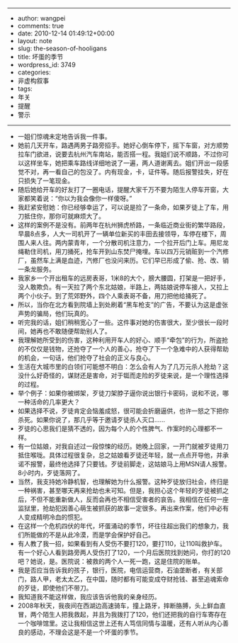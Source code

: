 - --
- author: wangpei
- comments: true
- date: 2010-12-14 01:49:12+00:00
- layout: note
- slug: the-season-of-hooligans
- title: 坏蛋的季节
- wordpress_id: 3749
- categories:
- 非虚构叙事
- tags:
- 年关
- 提醒
- 警示
- --
- 一姐们惊魂未定地告诉我一件事。
- 她前几天开车，路遇两男子路旁招手。她好心倒车停下，摇下车窗，对方顺势拉车门欲进，说要去杭州汽车南站，能否搭一程。我姐们说不顺路，不过你可以这样坐车，她把乘车路线详细地说了一遍，两人道谢离去。姐们开出一段感觉不对，再一看自己的包没了。内有现金，卡，证件等。随后报警挂失，好在只损失了一笔现金。
- 随后她给开车的好友打了一圈电话，提醒大家千万不要为陌生人停车开窗，大家都笑着说：“你以为我会像你一样傻呀。”
- 我赶紧安慰她：你已经够幸运了，可以说是捡了一条命，如果歹徒上了车，用刀抵住你，那你可就麻烦大了。
- 这样的案例不是没有。前两年在杭州狮虎桥路，一条临近商业街的繁华路段，早晨8点多，人大一司机开了一辆单位新买的丰田去接领导，车停在楼下，周围人来人往。两内蒙青年，一个分散司机注意力，一个拉开后门上车。用尼龙绳勒住司机，用刀捅死，抢车开到山东焚尸掩埋。车以四万元销赃到一个汽修厂，虽然车上满是血迹，汽修厂也没问来历。它们早已形成了偷、抢、改、销一条龙服务。
- 我家乡一个开出租车的远房表哥，1米8的大个，膀大腰圆，打架是一把好手，没人敢欺负。有一天拉了两个东北姑娘，半路上，两姑娘说停车接人，又拉上两个小伙子。到了荒郊野外，四个人乘表哥不备，用刀把他给捅死了。
- 所以，当你在北方看到院墙上到处刷着“黑车枪支”的广告，不要认为这是虚张声势的骗局，他们玩真的。
- 听完我的话，姐们稍稍宽心了一些。这件事对她的伤害很大，至少很长一段时间，她再也不敢随便帮助别人了。
- 我理解她所受到的伤害，这种利用开车人的好心、顺手“牵包”的行为，所盗抢的不仅仅是钱物，还抢夺了一个人的善心，抢夺了下一个急难中的人获得帮助的机会，一句话，他们抢夺了社会的正义与良心。
- 生活在大城市里的白领们可能想不明白：怎么会有人为了几万元杀人抢劫？这没什么好奇怪的，谋财还是害命，对于铤而走险的歹徒来说，是一个理性选择的过程。
- 举个例子：如果你被绑架，歹徒刀架脖子逼你说出银行卡密码，说和不说，哪一种活命的几率更大？
- 如果选择不说，歹徒肯定会恼羞成怒，很可能会折磨逼供，也许一怒之下把你杀死。如果你说了，那几乎等于邀请歹徒杀人灭口……
- 歹徒的心思我们是猜不透的，因为每个人的个性脾气、作案时的心理都不一样。
- 有一位姑娘，对我自述过一段惊悚的经历。她晚上回家，一开门就被歹徒用刀抵住喉咙。具体过程很复杂，总之姑娘看歹徒还年轻，就一点点开导他，并承诺不报警，最终他选择了只要钱。歹徒前脚走，这姑娘马上用MSN请人报警。8小时内，歹徒落网了。
- 当然，我支持她冷静机智，也理解她为什么报警。这种歹徒放归社会，终归是一种祸害，甚至哪天再来抢劫也未可知。但是，我担心这个年轻的歹徒被抓之后，不但不能重新做人，反而会再也不相信受害者的哀告。我相信在任何一座监狱里，抢劫犯因善心萌生被抓获的故事一定很多。再出来作案，他们中必有人变成精明冷血的惯犯。 
- 在这样一个危机四伏的年代，坏蛋涌动的季节，坏往往超出我们的想象力，我们所能做的不是从此冷漠，而是学会保护好自己。
- 有人教了我一招，如果看到有人受伤不要打120，要打110，让110叫救护车。有一个好心人看到路旁两人受伤打了120，一个月后医院找到她问，你打的120吧？她说，是。医院说：被救的两个人一死一跑，这是住院的账单。
- 我是否应当告诉我的孩子，银行，医院，电信运营商，石油垄断者，有关部门，路人甲，老太太乙，在中国，随时都有可能变成夺财抢钱、甚至追魂索命的歹徒，即使他们不带刀。
- 我知道我不能这样做，我应该告诉他我的亲身经历。
- 2008年秋天，我夜间在西湖边高速骑车，撞上路牙，摔断胳膊，头上鲜血直冒，两个陌生人把我救起，并且为我拨打了120，他们还把我的自行车寄存在一个咖啡馆里。这让我相信这世上还有人笃信同情与温暖，还有人听从内心善良的感动，不理会这是不是一个坏蛋的季节。
